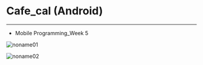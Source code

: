 # Cafe_cal (Android)
***
* Mobile Programming_Week 5


![noname01](https://user-images.githubusercontent.com/62924325/136975332-1319fe2d-6e3b-4de4-a1d5-8318ea1313ed.jpg)




![noname02](https://user-images.githubusercontent.com/62924325/136975336-a0ecf2f2-2fbf-4efd-8ff1-08c922b6f11c.jpg)

